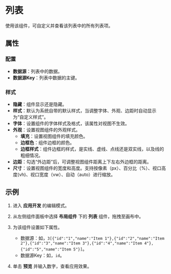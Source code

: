 # 列表

使用该组件，可自定义并查看该列表中的所有列表项。

## 属性

### 配置

- **数据源**：列表中的数据。
- **数据源Key**：列表中数据的主键。

### 样式

- **隐藏**：组件显示还是隐藏。
- **样式**：默认为系统自带的默认样式，当调整字体、外观、边距时自动显示为“自定义样式”。
- **字体**：设置组件的字体样式及格式，该属性对视图不生效。
- **外观**：设置视图组件的外观样式。
    - **填充**：设置视图组件的填充颜色。
    - **边框色**：组件边框的颜色。
    - **边框样式**：组件边框的样式，是实线、虚线、点线还是双实线，以及线的粗细情况。
- **边距**：勾选“外边距”后，可调整视图组件距离上下左右外边框的距离。
- **尺寸**：设置视图组件的宽度和高度。支持按像素（px）、百分比（%）、视口高度(vh)、视口宽度（vw）、自动（auto）进行缩放。

## 示例

1. 进入 **应用开发** 的编辑模式。
2. 从左侧组件面板中选择 **布局组件** 下的 **列表** 组件，拖拽至画布中。
3. 为该组件设置如下属性。

    - 数据源：如，`3[{"id":"1","name":"Item 1"},{"id":"2","name":"Item 2"},{"id":"3","name":"Item 3"},{"id":"4","name":"Item 4"},{"id":"5","name":"Item 5"}]`。
    - 数据源Key：如，`id`。

4. 单击 **预览** 并输入数字，查看应用效果。
